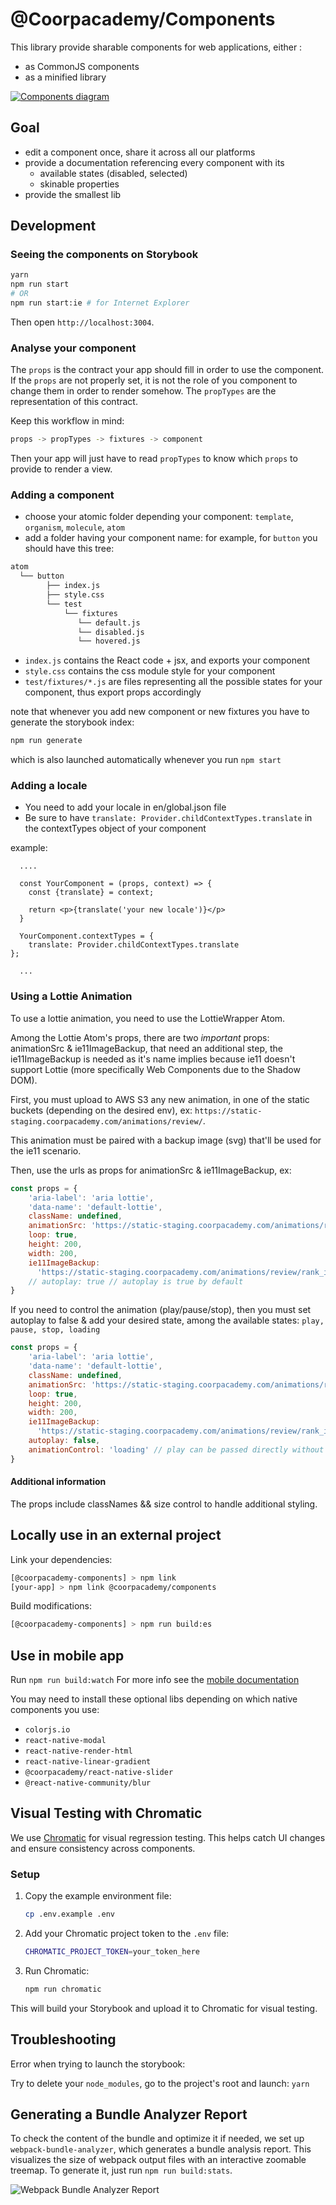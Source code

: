 # @Coorpacademy/Components

This library provide sharable components for web applications, either :

- as CommonJS components
- as a minified library

[![Components diagram](./doc/components.png)](./doc/components.svg)

## Goal

- edit a component once, share it across all our platforms
- provide a documentation referencing every component with its
  - available states (disabled, selected)
  - skinable properties
- provide the smallest lib

## Development

### Seeing the components on Storybook

```sh
yarn
npm run start
# OR
npm run start:ie # for Internet Explorer
```

Then open `http://localhost:3004`.

### Analyse your component

The `props` is the contract your app should fill in order to use the component.
If the `props` are not properly set, it is not the role of you component to change them in order to render somehow.
The `propTypes` are the representation of this contract.

Keep this workflow in mind:

```sh
props -> propTypes -> fixtures -> component
```

Then your app will just have to read `propTypes` to know which `props` to provide to render a view.

### Adding a component

- choose your atomic folder depending your component: `template`, `organism`, `molecule`, `atom`
- add a folder having your component name: for example, for `button` you should have this tree:

```sh
atom
  └── button
        ├── index.js
        ├── style.css
        └── test
            └── fixtures
               └── default.js
               └── disabled.js
               └── hovered.js
```

- `index.js` contains the React code + jsx, and exports your component
- `style.css` contains the css module style for your component
- `test/fixtures/*.js` are files representing all the possible states for your component, thus export props accordingly

note that whenever you add new component or new fixtures you have to generate the storybook index:

```sh
npm run generate
```

which is also launched automatically whenever you run `npm start`

### Adding a locale

- You need to add your locale in en/global.json file
- Be sure to have `translate: Provider.childContextTypes.translate` in the contextTypes object of your component

example:

```
  ....

  const YourComponent = (props, context) => {
    const {translate} = context;

    return <p>{translate('your new locale')}</p>
  }

  YourComponent.contextTypes = {
    translate: Provider.childContextTypes.translate
};

  ...
```

### Using a Lottie Animation

To use a lottie animation, you need to use the LottieWrapper Atom.

Among the Lottie Atom's props, there are two *important* props: animationSrc & ie11ImageBackup,
that need an additional step, the ie11ImageBackup is needed as it's name implies because ie11 doesn't
support Lottie (more specifically Web Components due to the Shadow DOM).

First, you must upload to AWS S3 any new animation, in one of the static buckets (depending on the desired env), ex:
`https://static-staging.coorpacademy.com/animations/review/`.

This animation must be paired with a backup image (svg) that'll be used for the ie11 scenario.

Then, use the urls as props for animationSrc & ie11ImageBackup, ex:

```javascript
const props = {
    'aria-label': 'aria lottie',
    'data-name': 'default-lottie',
    className: undefined,
    animationSrc: 'https://static-staging.coorpacademy.com/animations/review/rank.json',
    loop: true,
    height: 200,
    width: 200,
    ie11ImageBackup:
      'https://static-staging.coorpacademy.com/animations/review/rank_icon_congrats.svg',
    // autoplay: true // autoplay is true by default
}
```

If you need to control the animation (play/pause/stop), then you must set autoplay to false &
add your desired state, among the available states: `play, pause, stop, loading`

```javascript
const props = {
    'aria-label': 'aria lottie',
    'data-name': 'default-lottie',
    className: undefined,
    animationSrc: 'https://static-staging.coorpacademy.com/animations/review/rank.json',
    loop: true,
    height: 200,
    width: 200,
    ie11ImageBackup:
      'https://static-staging.coorpacademy.com/animations/review/rank_icon_congrats.svg',
    autoplay: false,
    animationControl: 'loading' // play can be passed directly without using loading first
}
```

#### Additional information

The props include classNames && size control to handle additional styling.

## Locally use in an external project

Link your dependencies:

```sh
[@coorpacademy-components] > npm link
[your-app] > npm link @coorpacademy/components
```

Build modifications:

```sh
[@coorpacademy-components] > npm run build:es
```

## Use in mobile app

Run `npm run build:watch`
For more info see the [mobile documentation](https://github.com/CoorpAcademy/mobile/blob/master/docs/local-sync.md)

You may need to install these optional libs depending on which native components you use:

- `colorjs.io`
- `react-native-modal`
- `react-native-render-html`
- `react-native-linear-gradient`
- `@coorpacademy/react-native-slider`
- `@react-native-community/blur`

## Visual Testing with Chromatic

We use [Chromatic](https://www.chromatic.com/) for visual regression testing. This helps catch UI changes and ensure consistency across components.

### Setup

1. Copy the example environment file:
   ```sh
   cp .env.example .env
   ```

2. Add your Chromatic project token to the `.env` file:
   ```sh
   CHROMATIC_PROJECT_TOKEN=your_token_here
   ```
   

3. Run Chromatic:
   ```sh
   npm run chromatic
   ```

This will build your Storybook and upload it to Chromatic for visual testing.

## Troubleshooting

Error when trying to launch the storybook:

Try to delete your ```node_modules```, go to the project's root and launch: ```yarn```

## Generating a Bundle Analyzer Report

To check the content of the bundle and optimize it if needed, we set up `webpack-bundle-analyzer`, which generates a bundle analysis report. This visualizes the size of webpack output files with an interactive zoomable treemap.
To generate it, just run `npm run build:stats`. 

![Webpack Bundle Analyzer Report](./doc/Webpack-Bundle-Analyzer-Report.png)